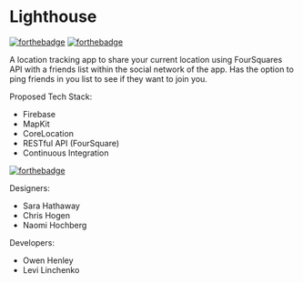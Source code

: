 # Lighthouse

[![forthebadge](https://forthebadge.com/images/badges/made-with-swift.svg)](https://forthebadge.com)  [![forthebadge](https://forthebadge.com/images/badges/makes-people-smile.svg)](https://forthebadge.com)
<br>

A location tracking app to share your current location using FourSquares API with a friends list within the social network of the app. Has the option to ping friends in you list to see if they want to join you.

Proposed Tech Stack:

- Firebase
- MapKit
- CoreLocation
- RESTful API (FourSquare)
- Continuous Integration



[![forthebadge](https://forthebadge.com/images/badges/built-with-love.svg)](https://forthebadge.com)

Designers:

- Sara Hathaway
- Chris Hogen
- Naomi Hochberg

Developers:

- Owen Henley
- Levi Linchenko
